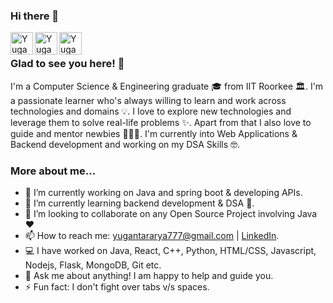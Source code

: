 ### Hi there 👋

<a href="https://github.com/dev-yugantar">
  <img align="left" alt="Yugantar's Github" width="36px" src="https://img.icons8.com/material/50/6a9fb5/source-code.png" />
</a>
<a href="https://www.linkedin.com/in/yugantar-arya-9a85a017b/">
  <img align="left" alt="Yugantar's Linkdein" width="36px" src="https://img.icons8.com/material/50/6a9fb5/linkedin.png" />
</a>
<a href="mailto:yugantararya777@gmail.com">
  <img align="left" alt="Yugantar's Mail" width="36px" src="https://img.icons8.com/material/50/6a9fb5/gmail.png" />
</a>

<br />

### Glad to see you here! 🤩

I'm a Computer Science & Engineering graduate 🎓 from IIT Roorkee 🏛. I'm a passionate learner who's always willing to learn and work across technologies and domains 💡. I love to explore new technologies and leverage them to solve real-life problems ✨. Apart from that I also love to guide and mentor newbies 👨🏻‍💻. I'm currently into Web Applications & Backend development and working on my DSA Skills 🤓.

### More about me...

- 🔭 I’m currently working on Java and spring boot & developing APIs.
- 🌱 I’m currently learning backend development & DSA 🚀.
- 👯 I’m looking to collaborate on any Open Source Project involving Java :heart:
- 📫 How to reach me: yugantararya777@gmail.com | [LinkedIn](https://www.linkedin.com/in/yugantar-arya-9a85a017b/).
- 💻 I have worked on Java, React, C++, Python, HTML/CSS, Javascript, Nodejs, Flask, MongoDB, Git etc.
- 💬 Ask me about anything! I am happy to help and guide you.
- ⚡ Fun fact: I don't fight over tabs v/s spaces.
